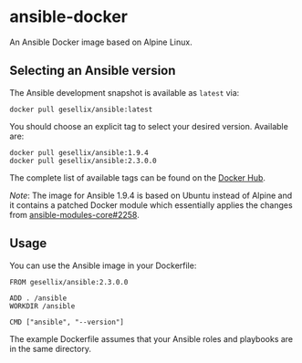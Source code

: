 # ansible-docker

An Ansible Docker image based on Alpine Linux.


## Selecting an Ansible version

The Ansible development snapshot is available as `latest` via:

    docker pull gesellix/ansible:latest

You should choose an explicit tag to select your desired version. Available are:

    docker pull gesellix/ansible:1.9.4
    docker pull gesellix/ansible:2.3.0.0

The complete list of available tags can be found on the [Docker Hub](https://hub.docker.com/r/gesellix/ansible/tags/).

_Note_: The image for Ansible 1.9.4 is based on Ubuntu instead of Alpine and it contains a patched Docker module which essentially applies the 
changes from [ansible-modules-core#2258](https://github.com/ansible/ansible-modules-core/pull/2258).


## Usage

You can use the Ansible image in your Dockerfile:

    FROM gesellix/ansible:2.3.0.0

    ADD . /ansible
    WORKDIR /ansible

    CMD ["ansible", "--version"]

The example Dockerfile assumes that your Ansible roles and playbooks are in the same directory.
